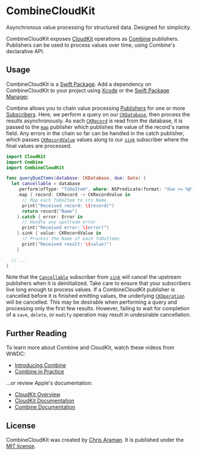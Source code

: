 # CombineCloudKit

Asynchronous value processing for structured data. Designed for simplicity.

CombineCloudKit exposes [CloudKit](https://developer.apple.com/documentation/cloudkit) operations as
[Combine](https://developer.apple.com/documentation/combine) publishers. Publishers can be used to process values over
time, using Combine's declarative API.

## Usage

CombineCloudKit is a [Swift Package](https://developer.apple.com/documentation/swift_packages). Add a dependency on
CombineCloudKit to your project using
[Xcode](https://developer.apple.com/documentation/xcode/adding_package_dependencies_to_your_app) or the
[Swift Package Manager](https://swift.org/package-manager/).

Combine allows you to chain value processing [Publishers](https://developer.apple.com/documentation/combine/publisher)
for one or more [Subscribers](https://developer.apple.com/documentation/combine/subscriber). Here, we perform a query on
our [`CKDatabase`](https://developer.apple.com/documentation/cloudkit/ckdatabase), then process the results
asynchronously. As each [`CKRecord`](https://developer.apple.com/documentation/cloudkit/ckrecord) is read from the
database, it is passed to the [`map`](https://developer.apple.com/documentation/combine/publishers/merge/map(_:)-6v8fv)
publisher which publishes the value of the record's name field. Any errors in the chain so far can be handled in the
catch publisher, which passes [`CKRecordValue`](https://developer.apple.com/documentation/cloudkit/ckrecordvalue) values
along to our [`sink`](https://developer.apple.com/documentation/combine/fail/sink(receivevalue:)) subscriber where the
final values are processed.

```swift
import CloudKit
import Combine
import CombineCloudKit

func queryDueItems(database: CKDatabase, due: Date) {
  let cancellable = database
    .perform(ofType: "ToDoItem", where: NSPredicate(format: "due >= %@", due))
    .map { record: CKRecord -> CKRecordValue in
      // Map each ToDoItem to its Name
      print("Received record: \(record)")
      return record["Name"]
    }.catch { error: Error in
      // Handle any upstream error
      print("Received error: \(error)")
    }.sink { value: CKRecordValue in
      // Process the Name of each ToDoItems
      print("Received result: \(value)")
    }

  // ...
}
```

Note that the [`Cancellable`](https://developer.apple.com/documentation/combine/cancellable) subscriber from
[`sink`](https://developer.apple.com/documentation/combine/fail/sink(receivevalue:)) will cancel the upstream publishers
when it is deinitialized. Take care to ensure that your subscribers live long enough to process values. If a
CombineCloudKit publisher is cancelled before it is finished emitting values, the underlying
[`CKOperation`](https://developer.apple.com/documentation/cloudkit/ckoperation) will be cancelled. This may be desirable
when performing a query and processing only the first few results. However, failing to wait for completion of a `save`,
`delete`, or `modify` operation may result in undesirable cancellation.

## Further Reading

To learn more about Combine and CloudKit, watch these videos from WWDC:
* [Introducing Combine](https://developer.apple.com/videos/play/wwdc2019/722)
* [Combine in Practice](https://developer.apple.com/videos/play/wwdc2019/721)

...or review Apple's documentation:
* [CloudKit Overview](https://developer.apple.com/icloud/cloudkit/)
* [CloudKit Documentation](https://developer.apple.com/documentation/cloudkit)
* [Combine Documentation](https://developer.apple.com/documentation/combine)

## License

CombineCloudKit was created by [Chris Araman](https://github.com/chris-araman). It is published under the
[MIT license](LICENSE.md).

